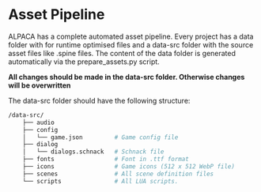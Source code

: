 # Asset Pipeline

ALPACA has a complete automated asset pipeline. Every project has a data folder with for runtime optimised files and a data-src folder with the source asset files like .spine files. The content of the data folder is generated automatically via the prepare_assets.py script.

**All changes should be made in the data-src folder. Otherwise changes will be overwritten**

The data-src folder should have the following structure:

```bash
/data-src/
    ├── audio
    ├── config
    │   └── game.json         # Game config file
    ├── dialog
    │   └── dialogs.schnack   # Schnack file
    ├── fonts                 # Font in .ttf format
    ├── icons                 # Game icons (512 x 512 WebP file)
    ├── scenes                # All scene definition files
    └── scripts               # All LUA scripts.
```

